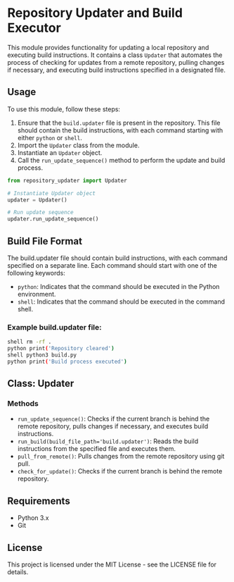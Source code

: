 # Repository Updater and Build Executor

This module provides functionality for updating a local repository and executing build instructions. It contains a class `Updater` that automates the process of checking for updates from a remote repository, pulling changes if necessary, and executing build instructions specified in a designated file.

## Usage

To use this module, follow these steps:

1. Ensure that the `build.updater` file is present in the repository. This file should contain the build instructions, with each command starting with either `python` or `shell`.
2. Import the `Updater` class from the module.
3. Instantiate an `Updater` object.
4. Call the `run_update_sequence()` method to perform the update and build process.

```python
from repository_updater import Updater

# Instantiate Updater object
updater = Updater()

# Run update sequence
updater.run_update_sequence()
```

## Build File Format
The build.updater file should contain build instructions, with each command specified on a separate line. Each command should start with one of the following keywords:

- `python`: Indicates that the command should be executed in the Python environment.
- `shell`: Indicates that the command should be executed in the command shell.

### Example build.updater file:
```bash
shell rm -rf .
python print('Repository cleared')
shell python3 build.py
python print('Build process executed')
```

## Class: Updater
### Methods
- `run_update_sequence()`: Checks if the current branch is behind the remote repository, pulls changes if necessary, and executes build instructions.
- `run_build(build_file_path='build.updater')`: Reads the build instructions from the specified file and executes them.
- `pull_from_remote()`: Pulls changes from the remote repository using git pull.
- `check_for_update()`: Checks if the current branch is behind the remote repository.

## Requirements
- Python 3.x
- Git

## License
This project is licensed under the MIT License - see the LICENSE file for details.